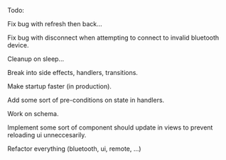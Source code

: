 Todo:

Fix bug with refresh then back...

Fix bug with disconnect when attempting to connect to invalid bluetooth device.

Cleanup on sleep...

Break into side effects, handlers, transitions.

Make startup faster (in production).

Add some sort of pre-conditions on state in handlers.

Work on schema.

Implement some sort of component should update in views
to prevent reloading ui unneccesarily.

Refactor everything (bluetooth, ui, remote, ...)
